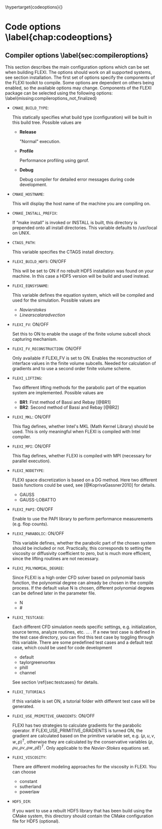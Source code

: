 \hypertarget{codeoptions}{}

# Code options \label{chap:codeoptions}
## Compiler options \label{sec:compileroptions}
This section describes the main configuration options which can be set when building FLEXI. The options should 
work on all supported systems, see section installation. The first set of options specify the components of 
the FLEXI toolkit to compile. Some options are dependent on others being enabled, so the available options may change. 
Components of the FLEXI package can be selected using the following options: \label{missing:compileroptions_not_finalized}

* ``CMAKE_BUILD_TYPE``:

    This statically specifies what build type (configuration) will be built in this build tree. Possible values are
    * **Release**
    
        "Normal" execution.
    
    * **Profile**
    
        Performance profiling using gprof.
    
    * **Debug**
    
        Debug compiler for detailed error messages during code development.
    
* ``CMAKE_HOSTNAME``:

    This will display the host name of the machine you are compiling on.

* ``CMAKE_INSTALL_PREFIX``:

    If “make install” is invoked or INSTALL is built, this directory is prepended onto all install directories. This variable defaults to /usr/local on UNIX.

* ``CTAGS_PATH``:

    This variable specifies the CTAGS install directory.

* ``FLEXI_BUILD_HDF5``: ON/OFF

    This will be set to ON if no rebuilt HDF5 installation was found on your machine. In this case a HDF5 version will be build and used instead.

* ``FLEXI_EQNSYSNAME``:
    
    This variable defines the equation system, which will be compiled and used for the simulation. Possible values are
    * *Navierstokes*
    * *Linearscalaradvection*
    
* ``FLEXI_FV``:  ON/OFF
    
    Set this to ON to enable the usage of the finite volume subcell shock capturing mechanism.
    
* ``FLEXI_FV_RECONSTRUCTION``:  ON/OFF
    
    Only available if FLEXI_FV is set to ON. Enables the reconstruction of interface values in the finite volume subcells. Needed for calculation of gradients and to use a second order finite volume scheme.
    
* ``FLEXI_LIFTING``:

    Two different lifting methods for the parabolic part of the equation system are implemented. Possible values are
    * **BR1**: First method of Bassi and Rebay [@BR1]
    * **BR2**: Second method of Bassi and Rebay [@BR2]
    
* ``FLEXI_MKL``:  ON/OFF
    
    This flag defines, whether Intel's MKL (Math Kernel Library) should be used. This is only meaningful when FLEXI is compiled with Intel compiler.    
    
* ``FLEXI_MPI``: ON/OFF

    This flag defines, whether FLEXI is compiled with MPI (necessary for parallel execution).

* ``FLEXI_NODETYPE``:

    FLEXI space discretization is based on a DG method. Here two different basis functions could be used, see [@KoprivaGassner2010] for details.
    
    * GAUSS
    * GAUSS-LOBATTO

* ``FLEXI_PAPI``:  ON/OFF
    
    Enable to use the PAPI library to perform performance measurements (e.g. flop counts). 

* ``FLEXI_PARABOLIC``:  ON/OFF
    
    This variable defines, whether the parabolic part of the chosen system should be included or not. Practically, this corresponds to setting the viscosity or diffusivity coefficient to zero, but is much more efficient, since the lifting routines are not necessary.
    
* ``FLEXI_POLYNOMIAL_DEGREE``:

    Since FLEXI is a high order CFD solver based on polynomial basis function, the polynomial degree can already be chosen in the compile process.
    If the default value N is chosen, different polynomial degrees can be defined later in the parameter file.
    
    * N
    * \#
    
* ``FLEXI_TESTCASE``:

    Each different CFD simulation needs specific settings, e.g. initialization, source terms, analyze routines, etc. ... . If a new test case is defined in the test case directory, you can find this test case by toggling through this variable. There are some predefined test cases and a default test case, which could be used for code development
    * default
    * taylorgreenvortex
    * phill
    * channel
    
    See section \ref{sec:testcases} for details.
   
* ``FLEXI_TUTORIALS``

    If this variable is set ON, a tutorial folder with different test case will be generated.

* ``FLEXI_USE_PRIMITIVE_GRADIENTS``:  ON/OFF

    FLEXI has two strategies to calculate gradients for the parabolic operator. If FLEXI_USE_PRIMITIVE_GRADIENTS is turned ON, the gradient are calculated based on the primitive variable set, e.g. $(\rho,u,v,w,p)^T$, otherwise they are calculated by the conservative variables $(\rho,\rho u,\rho v,\rho w,\rho E)^T$. Only applicable to the *Navier-Stokes* equations set.

* ``FLEXI_VISCOSITY``:

    There are different modeling approaches for the viscosity in FLEXI. You can choose
    * constant
    * sutherland
    * powerlaw
* ``HDF5_DIR``:

    If you want to use a rebuilt HDF5 library that has been build using the CMake system, this directory should contain the CMake configuration file for HDF5 (optional).

